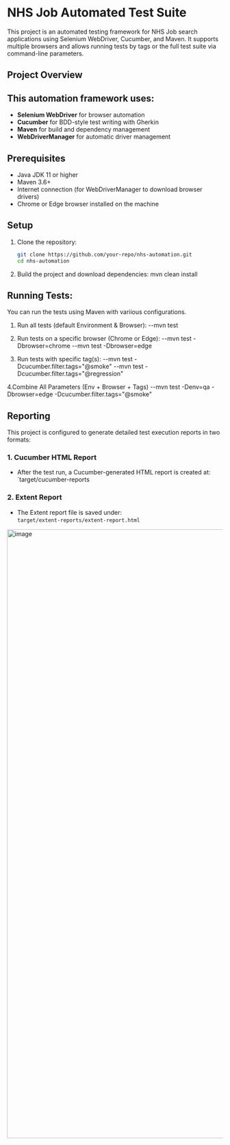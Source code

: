 # NHS Job  Automated Test Suite
This project is an automated testing framework for NHS Job search applications using Selenium WebDriver, Cucumber, and Maven.
It supports multiple browsers and allows running tests by tags or the full test suite via command-line parameters.

## Project Overview
This automation framework uses:
- 
- **Selenium WebDriver** for browser automation
- **Cucumber** for BDD-style test writing with Gherkin
- **Maven** for build and dependency management
- **WebDriverManager** for automatic driver management

## Prerequisites
- Java JDK 11 or higher
- Maven 3.6+
- Internet connection (for WebDriverManager to download browser drivers)
- Chrome or Edge browser installed on the machine


## Setup

1. Clone the repository:
   ```bash
   git clone https://github.com/your-repo/nhs-automation.git
   cd nhs-automation
   
2. Build the project and download dependencies:
   mvn clean install

## Running Tests:
You can run the tests using Maven with variious configurations.
1. Run all tests (default Environment & Browser):
 --mvn test

2. Run tests on a specific browser (Chrome or Edge):
 --mvn test -Dbrowser=chrome
 --mvn test -Dbrowser=edge

3. Run tests with specific tag(s):
--mvn test -Dcucumber.filter.tags="@smoke"
--mvn test -Dcucumber.filter.tags="@regression"

4.Combine All Parameters (Env + Browser + Tags)
--mvn test -Denv=qa -Dbrowser=edge -Dcucumber.filter.tags="@smoke"

## Reporting

This project is configured to generate detailed test execution reports in two formats:

### 1. Cucumber HTML Report
- After the test run, a Cucumber-generated HTML report is created at:  
  `target/cucumber-reports 

### 2. Extent Report
- The Extent report file is saved under:  
  `target/extent-reports/extent-report.html`


<img width="1421" alt="image" src="https://github.com/user-attachments/assets/591ee28a-d415-42bf-9e26-8841b5d860f1" />


